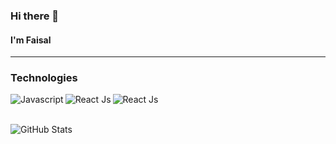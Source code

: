 ### Hi there 👋

<!--
**Faisal235711/Faisal235711** is a ✨ _special_ ✨ repository because its `README.md` (this file) appears on your GitHub profile.

Here are some ideas to get you started:

- 🔭 I’m currently working on ...
- 🌱 I’m currently learning ...
- 👯 I’m looking to collaborate on ...
- 🤔 I’m looking for help with ...
- 💬 Ask me about ...
- 📫 How to reach me: ...
- 😄 Pronouns: ...
- ⚡ Fun fact: ...
-->
#### I'm Faisal 

<hr />

### Technologies

<img align="left" alt="Javascript" src="https://img.shields.io/badge/JavaScript-F7DF1E?style=for-the-badge&logo=javascript&logoColor=black" />
<img align="left" alt="React Js" src="https://img.shields.io/badge/React-20232A?style=for-the-badge&logo=react&logoColor=61DAFB" />
<img align="left" alt="React Js" src="https://img.shields.io/badge/next.js-000000?style=for-the-badge&logo=nextdotjs&logoColor=white" />

<br /> <br />

![GitHub Stats](https://github-readme-stats.vercel.app/api?username=Faisal235711&theme=radical)

<!-- [![Faisal's GitHub stats](https://github-readme-stats.vercel.app/api?username=Faisal235711)](https://github.com/Faisal235711/github-readme-stats) -->
